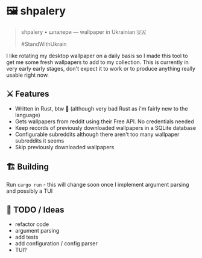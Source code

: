 # 🖼️ shpalery

> shpalery • шпалери —  wallpaper in Ukrainian  🇺🇦
> 
> #StandWithUkrain

I like rotating my desktop wallpaper on a daily basis so I made this tool to get me some fresh wallpapers to add to my collection.
This is currently in very early early stages, don't expect it to work or to produce anything really usable right now.

## ⚔️ Features

- Written in Rust, btw 🙈 (although very bad Rust as i'm fairly new to the language)
- Gets wallpapers from reddit using their Free API. No credentials needed
- Keep records of previously downloaded wallpapers in a SQLite database
- Configurable subreddits although there aren't too many wallpaper subreddits it seems
- Skip previously downloaded wallpapers

## 🏗️ Building

Run `cargo run` - this will change soon once I implement argument parsing and possibly a TUI

## 🐒 TODO / Ideas

- refactor code
- argument parsing
- add tests
- add configuration / config parser
- TUI?
